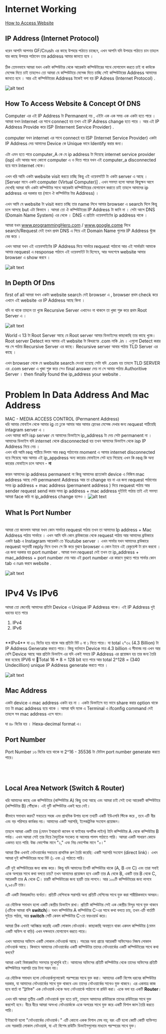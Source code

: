 # Internet Working

[How to Access Website](#how-to-access-website)


## IP Address (Internet Protocol) 

ধরেন আপনি আপনার GF/Crush এর কাছে উপহার পাঠাতে চাচ্ছেন,  এখন আপনি যদি উপহার পাঠাতে চান তাহলে  যার কাছে উপহার পাঠাবেন তার address আমার জানতে হবে । 
<br><br>
ঠিক তেমনভাবে আমরা যখন একটা কম্পিউটার থেকে আরেকটা কম্পিউটারের সাথে যোগাযোগ করতে চাই বা কাউকে মেসেজ দিতে চাই তাহলেও তো আমরা যে কম্পিউটারে মেসেজ দিতে চাচ্ছি সেই কম্পিউটারের Address আমাদের জানতে হবে । আর এই কম্পিউটারের Address টাকেই বলা হয় IP Adress (Internet Protocol) .  

![alt text](image.png)


## How To Access Website & Concept Of DNS 

Computer এর এই IP Address টা Permanent নয় , এইটা এক এক সময় এক একটা হতে পারে । আমরা যখন Internet এর সাথে connect হয় তখন এই IP Adress change হতে পারে । আর এই IP Address Provide করে ISP (Internent Service Provider) .  
<br>
computer যখন internet এর সাথে connect হয় ISP (Internet Service Provider) একটা IP Address দেয় আমাদের Device কে Unique ভাবে Identify করার জন্য। 
<br><br>
এটা এমন হতে পারে  computer_A কে যে ip address টা দিয়েছে internet service provider (isp) এটা আবার অন্য কোনো computer এ ও দিতে পারে যখন এই computer_a disconnected হয়ে যাবে Internet থেকে। 
<br><br>
এখন ধরি আমি একটা website visit করতে চাচ্ছি কিন্তু এই ওয়েবসাইট টা একটা server এ আছে । [Server মানে একটা computer (Virtual Computer)] . এখন সমস্যা হলো আমরা কিছুক্ষন আগে দেখেছি আমরা যদি একটা কম্পিউটার সাথে আরেকটা কম্পিউটারের যোগাযোগ করাতে চাই তাহলে আমাদের ip address এর দরকার হয় (মানে ঐ কম্পিউটার টার Address) ।
<br><br>
এখন আমি যে website টা visit করতে চাচ্ছি তার name লিখে আমার browser এ search দিলে কিন্তু চলে আসছে but এটা কিভাবে । আমরা তো ঐ কম্পিউটারের IP Address টা জানি না । সেটা আসে  DNS (Domain Name System) এর থেকে । DNS এ প্রতিটা ওয়েবসাইটের ip address থাকে । <br> 

আমরা যখন www.programmingHero.com / www.google.come লিখে search/Request  দেই তখন প্রথম DNS এ গিয়ে এই Domain Name গুলোর IP Address খুঁজে বের করে । <br>

এখন আমরা যখন এই ওয়েবসাইটের IP Address দিয়ে সার্ভারে request পাঠাবো আর এই সার্ভারটা আমাকে আমার request এ response পাঠাবে এই ওয়েবসাইট টা হিসেবে,  আর অবশেষে website আমার browser এ show করবে  । 

![alt text](image-1.png)


## In Depth Of Dns 


first of all আমরা যখন একটা website search দেই browser এ ,  browser প্রথম check করে এখানে এই website এর IP Address আছে কিনা । 

যদি না থাকে তাহলে তা খুজে Recursive Server এখানেও না থাকলে তা খুজা শুরু করে প্রথম Root Server এ । 

![alt text](image-2.png)

World এ 13 টা Root Server আছে যে Root server আমার ডিভাইসের কাছাকাছি তার কাছে খুজে। Root server Detect করে আমার এই website টা কিধরণের .com নাকি .in । এগুলো Detect করার পর সে পাঠায় Recursive Server এর কাছে। Recursive server  আবার পাঠায় TLD Server এর কাছে । 
<br><br>
এখন browser থেকে যে website search দেওয়া হয়েছে সেটা যদি .com হয় তাহলে TLD SERVER এর .com  server  এ খুজা শুরু করে সেও final answer দেয় না  সে  আবার পাঠায় Authoritive Server । then finally found the ip_address your website . 


# Problem In Data Address And Mac Address 

MAC - MEDIA ACCESS CONTROL (Permanent Address)
<br>
ধরি আমার মোবাইল থেকে আমার ig তে ঢুকে আমার আর আমার ফ্রেণ্ডের মেসেজ দেখার জন্য request পাঠিয়েছি  intagram server এ ।
<br>
এখন আমরা জানি isp server যে আমাদের ডিভাইসে ip_address টা দেয় সেটা permanent না । 
<br>
আমাদের ডিভাইস যদি internet থেকে disconnected হয় তখন আমাদের ডিভাইস থেকে isp IP Address  নিয়ে নেয় । 
<br>
এখন ধরি আমি req পাঠিয়ে দিলাম আর req পাঠানোর moment এ আমার internet disconnected হয়ে গিয়েছে আর আমার এই ip_appdress অন্য কারোর মোবাইলে সেট হয়ে গিয়েছে এখন কি req কি অন্য কারোর মোবাইলে চলে আসবে - **না** 
<br><br>
কারন আমাদের ip address permanent না কিন্তু আমাদের প্রত্যেকটা device এ নিজিস্ব mac address আছে সেটা permanent Address আর তা change হয় না এর জন্য request পাঠানোর সময় ip address   + mac address (permanent address ) দিয়ে request পাঠায় আর sender request send করার সময় ip address + mac address দুইটাই পাঠায় তাই এই সমস্যা আমরা face করি না ip_address change হলেও । 
![alt text](image-3.png)


## What Is Port Number 
<br>
আমরা তো জানলাম আমরা যখন কোন সার্ভারে request পাঠায় তখন তা আমাদের Ip address + Mac Address পাঠায় সার্ভারে । 
 এখন আমি যদি কোন ব্রাউজারের থেকে request পাঠায় আর আমাদের ব্রাউজারে একটা tab এ Instagram আরেকটা তে Youtube server । এখন  সার্ভার যখন আমাদের  ব্রাউজারে request অনুযায়ী reply দিবে তখন সে কি করে বুঝবে browser এ কোন ট্যাবে এই রেকুয়েস্ট টা রান করবো । এর জন্য দরকার হয় port number . আমরা যখন request দেই তখন তা ip_address + mac_address + port number দেয় আর এই port number এর কারনে বুঝতে পারে সার্ভার কোন tab এ run করবে website . 

![alt text](image-4.png)

 # IPv4 Vs IPv6 

আমরা তো জেনেছি আমাদের প্রতিটা Device এ Unique IP Address থাকে। এই IP Address দুই ধরনের হতে পারে 
1. IPv4
2. IPv6
<br>
**IPv4** যা ৩২ বিটের হয়ে থাকে আর প্রতিটা বিট ০ বা ১ নিতে পারে। যা total ২^৩২ (4.3 Billion)  টা IP Address Generate করতে পারে। কিন্তু বর্তমানে Device মাত্র 4.3 billion এ সীমাবদ্ব নয় এখন আর বেশি Device আছে আর প্রতিটা ডিভাইস এর  যদি একই সময়ে IP Address এর প্রয়োজন হয় তার জন্য তৈরি করা হয়েছে IPV6 যা Total 16 * 8  = 128 bit হতে পারে আর total 2^128 = (340 Undecillion)  unique IP Address generate করতে পারে । 

 ![alt text](image-5.png)
 

## Mac Address 

একটা device এ mac address একটা হয় না । একটা ডিভাইসে যত ভাবে share করার option থাকে তত টা mac address হয়ে থাকে । আমরা যদি ম্যাক এ Terminal এ ifconfig command দেই তাহলে সব mac address এসে যাবে। 

যা ৪৮ বিটের হয় । Hexa-decimal format এ।  

## Port Number 

Port Number ১৬ বিটের হয়ে থাকে যা 2^16 - 35536 টা টোটাল port number generate করতে পারে। 

<br><br> 
## Local Area Network (Switch & Router) 

ধরি আমাদের কাছে এক কম্পিউটারে (কম্পিউটার A) কিছু তথ্য আছে এবং আমরা চাই সেই তথ্য আরেকটি কম্পিউটারে (কম্পিউটার B) পৌঁছাক। এই দুটি কম্পিউটার একই ঘরে নেই।

কীভাবে সমাধান করব? সবচেয়ে সহজ এবং প্রাথমিক উপায় হলো তথ্যটি  একটি ইউএসবি স্টিকে করে , তবে এটি ধীর এবং বড় পরিসরে কার্যকর নয়। আমাদের একটি সরাসরি, ইলেকট্রনিক সংযোগ প্রয়োজন।

তাহলে আমরা একটি তার (যেমন ইথারনেট ক্যাবল বা ফাইবার অপটিক লাইন) টানি কম্পিউটার A থেকে কম্পিউটার B পর্যন্ত। এখন আমরা সেই তার দিয়ে বৈদ্যুতিক সংকেত বা আলোর পালস পাঠাতে পারি। আমরা একটি সাধারণ কোডে একমত হতে পারি: উচ্চ ভোল্টেজ মানে "১," এবং নিম্ন ভোল্টেজ মানে "০।"

আমরা ঠিক এখনই নেটওয়ার্কের সবচেয়ে প্রাথমিক রূপ তৈরি করেছি: একটি সরাসরি সংযোগ (direct link)। এখন আমরা দুই কম্পিউটারের মধ্যে বিট (১ এবং ০) পাঠাতে পারি।

এটি দুই কম্পিউটারের জন্য কাজ করে। কিন্তু যদি আমাদের তিনটি কম্পিউটার থাকে (A, B এবং C) এবং তারা সবাই একে অপরের সাথে কথা বলতে চায়? তখন আমাদের প্রয়োজন হবে একটি তার A থেকে B, একটি তার B থেকে C, আরেকটি তার A থেকে C। চারটি কম্পিউটারের জন্য ছয়টি তার লাগবে। আর ১০০টি কম্পিউটারের জন্য লাগবে ৪,৯৫০টি তার।

এটি একটি বিস্তারজনিত ব্যর্থতা। প্রতিটি মেশিনকে সরাসরি অন্য প্রতিটি মেশিনের সাথে যুক্ত করা শারীরিকভাবে অসম্ভব।

এর যৌক্তিক সমাধান হলো একটি কেন্দ্রীয় ডিভাইস রাখা। প্রতিটি কম্পিউটার সেই এক কেন্দ্রীয় বিন্দুর সাথে যুক্ত থাকবে (এটিকে আমরা বলি **switch**)। যখন কম্পিউটার A কম্পিউটার C-এর সাথে কথা বলতে চায়, তখন এটি বার্তাটি সুইচে পাঠায়, আর **switch** সেটি কেবল কম্পিউটার C-তে ফরওয়ার্ড করে।

আমরা ঠিক এখনই আবিষ্কার করেছি একটি লোকাল নেটওয়ার্ক। কাছাকাছি অবস্থানে থাকা একদল কম্পিউটার (যেমন একটি অফিস বা বাড়ি) এখন দক্ষভাবে যোগাযোগ করতে পারে।

এখন আমাদের অফিসে একটি লোকাল নেটওয়ার্ক আছে। শহরের অন্য প্রান্তে আরেকটি অফিসেরও নিজস্ব লোকাল নেটওয়ার্ক আছে। কিভাবে আমাদের নেটওয়ার্কের একটি কম্পিউটার তাদের নেটওয়ার্কের একটি কম্পিউটারের সাথে কথা বলবে?

আমরা একই বিস্তারজনিত সমস্যার মুখোমুখি হই। আমাদের অফিসের প্রতিটি কম্পিউটার থেকে তাদের অফিসের প্রতিটি কম্পিউটারে সরাসরি তার টানা সম্ভব নয়।

এর যৌক্তিক সমাধান হলো নেটওয়ার্কগুলোকেই পরস্পরের সাথে যুক্ত করা। আমাদের একটি বিশেষ ধরনের কম্পিউটার দরকার, যা আমাদের নেটওয়ার্কের সাথে যুক্ত থাকবে এবং তাদের নেটওয়ার্কের সাথেও যুক্ত থাকবে। এর একমাত্র কাজ হবে বার্তা বা "ট্রাফিক" এক নেটওয়ার্ক থেকে অন্য নেটওয়ার্কে পাঠানো বা রাউট  করা। একে বলা হয় একটি **Router**।

এখন যদি আমরা তৃতীয় একটি নেটওয়ার্কে যুক্ত হতে চাই, তাহলে আমাদের রাউটারকে তাদের রাউটারের সাথে যুক্ত করলেই হবে। ধীরে ধীরে আমরা অসংখ্য নেটওয়ার্ককে একে অপরের সাথে যুক্ত করে একটি বিশাল জাল তৈরি করতে পারি।

ইন্টারনেট হলো "নেটওয়ার্কের নেটওয়ার্ক।" এটি কোনো একক বিশাল মেঘ নয়; বরং এটি হলো কোটি কোটি ব্যক্তিগত এবং সরকারি লোকাল নেটওয়ার্ক, যা এই বিশেষ রাউটিং ডিভাইসগুলোর মাধ্যমে পরস্পরের সাথে যুক্ত।



